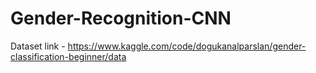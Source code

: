 # Gender-Recognition-CNN
Dataset link - https://www.kaggle.com/code/dogukanalparslan/gender-classification-beginner/data
